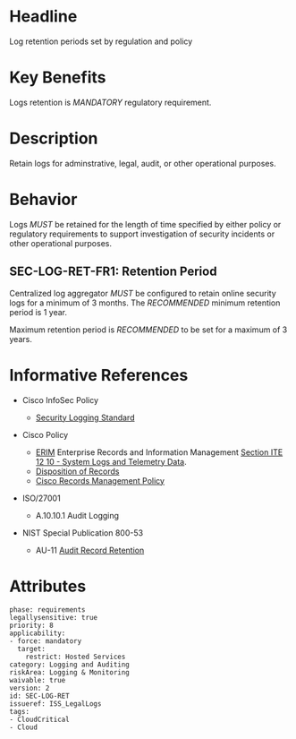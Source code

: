 # Headline

Log retention periods set by regulation and policy

# Key Benefits

Logs retention is _MANDATORY_ regulatory requirement.

# Description

Retain logs for adminstrative, legal, audit, or other operational purposes.

# Behavior

Logs _MUST_ be retained for the length of time specified by either policy or regulatory requirements to support investigation of security incidents or other operational purposes.

## SEC-LOG-RET-FR1: Retention Period

Centralized log aggregator _MUST_ be configured to retain online security logs for a minimum of 3 months. The _RECOMMENDED_ minimum retention period is 1 year.

Maximum retention period is _RECOMMENDED_ to be set for a maximum of 3 years.

# Informative References

- Cisco InfoSec Policy

  - [Security Logging Standard](https://docs.cisco.com/share/proxy/alfresco/url?docnum=EDCS-1401894)
- Cisco Policy

  - [ERIM](https://cisco.sharepoint.com/sites/ERIM) Enterprise Records and Information Management [Section ITE 12 10 - System Logs and Telemetry Data](http://zas-app-001-p.cisco.com/retweb/retention/scheddetail.asp).
  - [Disposition of Records](https://cisco.sharepoint.com/sites/ERIM/SitePages/Disposition-of-Records.aspx)
  - [Cisco Records Management Policy](https://docs.cisco.com/share/proxy/alfresco/url?docnum=EDCS-880241)
- ISO/27001
  - A.10.10.1 Audit Logging
- NIST Special Publication 800-53

  - AU-11 [Audit Record Retention](https://nvd.nist.gov/800-53/Rev4/control/AU-11)

# Attributes

    phase: requirements
    legallysensitive: true
    priority: 8
    applicability:
    - force: mandatory
      target:
        restrict: Hosted Services
    category: Logging and Auditing
    riskArea: Logging & Monitoring
    waivable: true
    version: 2
    id: SEC-LOG-RET
    issueref: ISS_LegalLogs
    tags:
    - CloudCritical
    - Cloud

